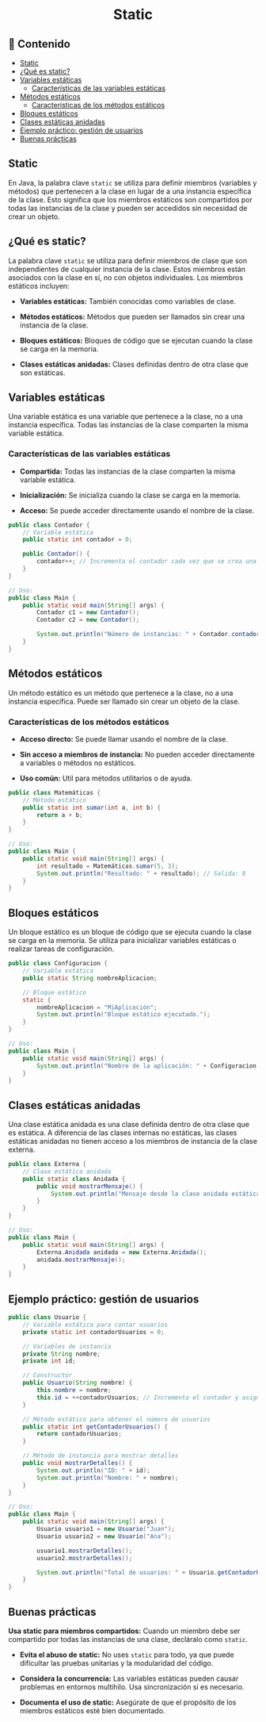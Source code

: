 <h1 align="center">Static</h1>

<h2>📑 Contenido</h2>

- [Static](#static)
- [¿Qué es static?](#qué-es-static)
- [Variables estáticas](#variables-estáticas)
  - [Características de las variables estáticas](#características-de-las-variables-estáticas)
- [Métodos estáticos](#métodos-estáticos)
  - [Características de los métodos estáticos](#características-de-los-métodos-estáticos)
- [Bloques estáticos](#bloques-estáticos)
- [Clases estáticas anidadas](#clases-estáticas-anidadas)
- [Ejemplo práctico: gestión de usuarios](#ejemplo-práctico-gestión-de-usuarios)
- [Buenas prácticas](#buenas-prácticas)

## Static

En Java, la palabra clave `static` se utiliza para definir miembros (variables y métodos) que pertenecen a la clase en lugar de a una instancia específica de la clase. Esto significa que los miembros estáticos son compartidos por todas las instancias de la clase y pueden ser accedidos sin necesidad de crear un objeto.

## ¿Qué es static?

La palabra clave `static` se utiliza para definir miembros de clase que son independientes de cualquier instancia de la clase. Estos miembros están asociados con la clase en sí, no con objetos individuales. Los miembros estáticos incluyen:

- **Variables estáticas:** También conocidas como variables de clase.

- **Métodos estáticos:** Métodos que pueden ser llamados sin crear una instancia de la clase.

- **Bloques estáticos:** Bloques de código que se ejecutan cuando la clase se carga en la memoria.

- **Clases estáticas anidadas:** Clases definidas dentro de otra clase que son estáticas.

## Variables estáticas

Una variable estática es una variable que pertenece a la clase, no a una instancia específica. Todas las instancias de la clase comparten la misma variable estática.

### Características de las variables estáticas

- **Compartida:** Todas las instancias de la clase comparten la misma variable estática.

- **Inicialización:** Se inicializa cuando la clase se carga en la memoria.

- **Acceso:** Se puede acceder directamente usando el nombre de la clase.

```java
public class Contador {
    // Variable estática
    public static int contador = 0;

    public Contador() {
        contador++; // Incrementa el contador cada vez que se crea una instancia
    }
}

// Uso:
public class Main {
    public static void main(String[] args) {
        Contador c1 = new Contador();
        Contador c2 = new Contador();

        System.out.println("Número de instancias: " + Contador.contador);// Salida: 2
    }
}
```

## Métodos estáticos

Un método estático es un método que pertenece a la clase, no a una instancia específica. Puede ser llamado sin crear un objeto de la clase.

### Características de los métodos estáticos

- **Acceso directo:** Se puede llamar usando el nombre de la clase.

- **Sin acceso a miembros de instancia:** No pueden acceder directamente a variables o métodos no estáticos.

- **Uso común:** Util para métodos utilitarios o de ayuda.

```java
public class Matemáticas {
    // Método estático
    public static int sumar(int a, int b) {
        return a + b;
    }
}

// Uso:
public class Main {
    public static void main(String[] args) {
        int resultado = Matemáticas.sumar(5, 3);
        System.out.println("Resultado: " + resultado); // Salida: 8
    }
}
```

## Bloques estáticos

Un bloque estático es un bloque de código que se ejecuta cuando la clase se carga en la memoria. Se utiliza para inicializar variables estáticas o realizar tareas de configuración.

```java
public class Configuracion {
    // Variable estática
    public static String nombreAplicacion;

    // Bloque estático
    static {
        nombreAplicacion = "MiAplicación";
        System.out.println("Bloque estático ejecutado.");
    }
}

// Uso:
public class Main {
    public static void main(String[] args) {
        System.out.println("Nombre de la aplicación: " + Configuracion.nombreAplicacion);
    }
}
```

## Clases estáticas anidadas

Una clase estática anidada es una clase definida dentro de otra clase que es estática. A diferencia de las clases internas no estáticas, las clases estáticas anidadas no tienen acceso a los miembros de instancia de la clase externa.

```java
public class Externa {
    // Clase estática anidada
    public static class Anidada {
        public void mostrarMensaje() {
            System.out.println("Mensaje desde la clase anidada estática.");
        }
    }
}

// Uso:
public class Main {
    public static void main(String[] args) {
        Externa.Anidada anidada = new Externa.Anidada();
        anidada.mostrarMensaje();
    }
}
```

## Ejemplo práctico: gestión de usuarios

```java
public class Usuario {
    // Variable estática para contar usuarios
    private static int contadorUsuarios = 0;

    // Variables de instancia
    private String nombre;
    private int id;

    // Constructor
    public Usuario(String nombre) {
        this.nombre = nombre;
        this.id = ++contadorUsuarios; // Incrementa el contador y asigna el ID
    }

    // Método estático para obtener el número de usuarios
    public static int getContadorUsuarios() {
        return contadorUsuarios;
    }

    // Método de instancia para mostrar detalles
    public void mostrarDetalles() {
        System.out.println("ID: " + id);
        System.out.println("Nombre: " + nombre);
    }
}

// Uso:
public class Main {
    public static void main(String[] args) {
        Usuario usuario1 = new Usuario("Juan");
        Usuario usuario2 = new Usuario("Ana");

        usuario1.mostrarDetalles();
        usuario2.mostrarDetalles();

        System.out.println("Total de usuarios: " + Usuario.getContadorUsuarios());
    }
}
```

## Buenas prácticas

**Usa static para miembros compartidos:** Cuando un miembro debe ser compartido por todas las instancias de una clase, decláralo como `static`.

- **Evita el abuso de static:** No uses `static` para todo, ya que puede dificultar las pruebas unitarias y la modularidad del código.

- **Considera la concurrencia:** Las variables estáticas pueden causar problemas en entornos multihilo. Usa sincronización si es necesario.

- **Documenta el uso de static:** Asegúrate de que el propósito de los miembros estáticos esté bien documentado.
